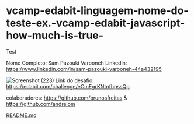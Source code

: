 # vcamp-edabit-linguagem-nome-do-teste-ex.-vcamp-edabit-javascript-how-much-is-true-
Test

Nome Completo: Sam Pazouki Varooneh
Linkedin: https://www.linkedin.com/in/sam-pazouki-varooneh-44a432195

![Screenshot (223)](https://user-images.githubusercontent.com/68926038/161194456-b4373462-69ca-4641-9bd0-2a1e44f6777a.png)
Link do desafio: https://edabit.com/challenge/eCmEgrKNtnfhpssQp

colaboradores: https://github.com/brunosfreitas &
https://github.com/andrelom 

[README.md](https://github.com/sam-pazouki/vcamp-edabit-linguagem-nome-do-teste-ex.-vcamp-edabit-javascript-how-much-is-true-/files/8394804/README.md)
